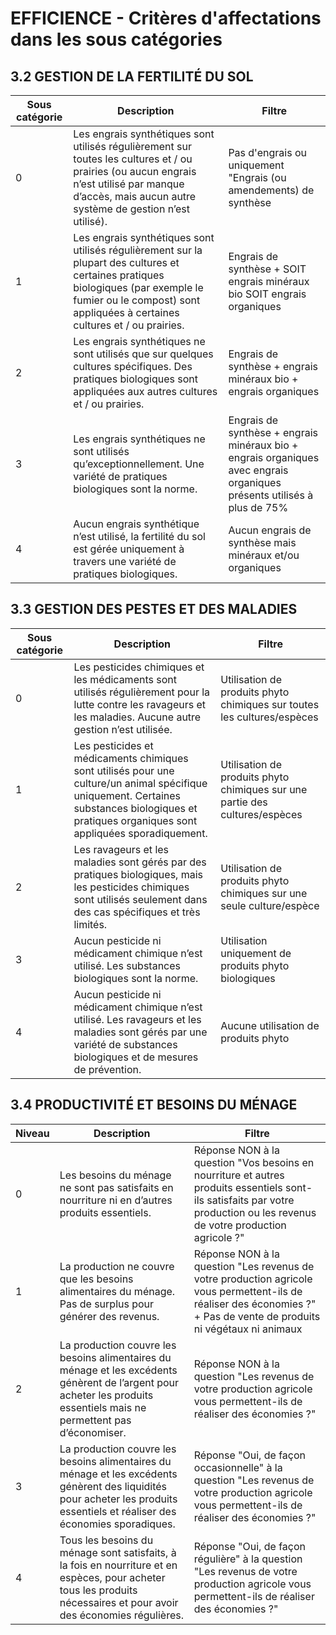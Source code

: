 # EFFICIENCE - Critères d'affectations dans les sous catégories 

## 3.2 GESTION DE LA FERTILITÉ DU SOL

| Sous catégorie | Description | Filtre |
|--------|-------------|--------|
|   0    | Les engrais synthétiques sont utilisés régulièrement sur toutes les cultures et / ou prairies (ou aucun engrais n’est utilisé par manque d’accès, mais aucun autre système de gestion n’est utilisé). | Pas d'engrais ou uniquement "Engrais (ou amendements) de synthèse |
|   1    | Les engrais synthétiques sont utilisés régulièrement sur la plupart des cultures et certaines pratiques biologiques (par exemple le fumier ou le compost) sont appliquées à certaines cultures et / ou prairies. | Engrais de synthèse + SOIT engrais minéraux bio SOIT engrais organiques |
|   2    | Les engrais synthétiques ne sont utilisés que sur quelques cultures spécifiques. Des pratiques biologiques sont appliquées aux autres cultures et / ou prairies. | Engrais de synthèse + engrais minéraux bio + engrais organiques |
|   3    | Les engrais synthétiques ne sont utilisés qu’exceptionnellement. Une variété de pratiques biologiques sont la norme. | Engrais de synthèse + engrais minéraux bio + engrais organiques avec engrais organiques présents utilisés à plus de 75% |
|   4    | Aucun engrais synthétique n’est utilisé, la fertilité du sol est gérée uniquement à travers une variété de pratiques biologiques. | Aucun engrais de synthèse mais minéraux et/ou organiques |

## 3.3 GESTION DES PESTES ET DES MALADIES

| Sous catégorie | Description | Filtre |
|--------|-------------|--------|
|   0    | Les pesticides chimiques et les médicaments sont utilisés régulièrement pour la lutte contre les ravageurs et les maladies. Aucune autre gestion n’est utilisée. | Utilisation de produits phyto chimiques sur toutes les cultures/espèces |
|   1    | Les pesticides et médicaments chimiques sont utilisés pour une culture/un animal spécifique uniquement. Certaines substances biologiques et pratiques organiques sont appliquées sporadiquement. | Utilisation de produits phyto chimiques sur une partie des cultures/espèces |
|   2    | Les ravageurs et les maladies sont gérés par des pratiques biologiques, mais les pesticides chimiques sont utilisés seulement dans des cas spécifiques et très limités. | Utilisation de produits phyto chimiques sur une seule culture/espèce |
|   3    | Aucun pesticide ni médicament chimique n’est utilisé. Les substances biologiques sont la norme. | Utilisation uniquement de produits phyto biologiques |
|   4    | Aucun pesticide ni médicament chimique n’est utilisé. Les ravageurs et les maladies sont gérés par une variété de substances biologiques et de mesures de prévention. | Aucune utilisation de produits phyto |

## 3.4 PRODUCTIVITÉ ET BESOINS DU MÉNAGE

| Niveau | Description | Filtre |
|--------|-------------|--------|
|   0    | Les besoins du ménage ne sont pas satisfaits en nourriture ni en d’autres produits essentiels. | Réponse NON à la question "Vos besoins en nourriture et autres produits essentiels sont-ils satisfaits par votre production ou les revenus de votre production agricole ?" |
|   1    | La production ne couvre que les besoins alimentaires du ménage. Pas de surplus pour générer des revenus. | Réponse NON à la question "Les revenus de votre production agricole vous permettent-ils de réaliser des économies ?" + Pas de vente de produits ni végétaux ni animaux |
|   2    | La production couvre les besoins alimentaires du ménage et les excédents génèrent de l’argent pour acheter les produits essentiels mais ne permettent pas d’économiser. | Réponse NON à la question "Les revenus de votre production agricole vous permettent-ils de réaliser des économies ?" |
|   3    | La production couvre les besoins alimentaires du ménage et les excédents génèrent des liquidités pour acheter les produits essentiels et réaliser des économies sporadiques. | Réponse "Oui, de façon occasionnelle" à la question "Les revenus de votre production agricole vous permettent-ils de réaliser des économies ?" |
|   4    | Tous les besoins du ménage sont satisfaits, à la fois en nourriture et en espèces, pour acheter tous les produits nécessaires et pour avoir des économies régulières. | Réponse "Oui, de façon régulière" à la question "Les revenus de votre production agricole vous permettent-ils de réaliser des économies ?" |

